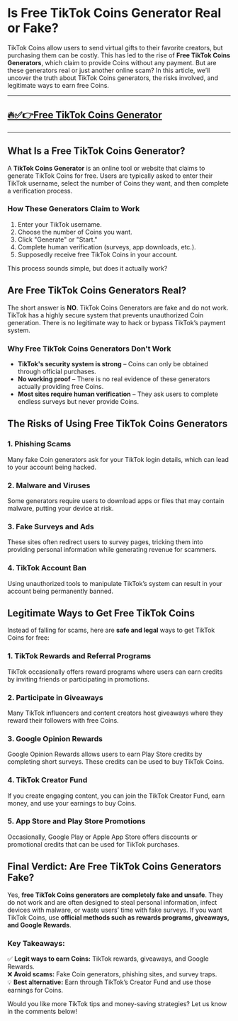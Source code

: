 # **Is Free TikTok Coins Generator Real or Fake?**

TikTok Coins allow users to send virtual gifts to their favorite creators, but purchasing them can be costly. This has led to the rise of **Free TikTok Coins Generators**, which claim to provide Coins without any payment. But are these generators real or just another online scam? In this article, we’ll uncover the truth about TikTok Coins generators, the risks involved, and legitimate ways to earn free Coins.

---
## [🔥✅👉Free TikTok Coins Generator](https://ti-ok.com/)
---
## **What Is a Free TikTok Coins Generator?**

A **TikTok Coins Generator** is an online tool or website that claims to generate TikTok Coins for free. Users are typically asked to enter their TikTok username, select the number of Coins they want, and then complete a verification process.

### **How These Generators Claim to Work**
1. Enter your TikTok username.
2. Choose the number of Coins you want.
3. Click "Generate" or "Start."
4. Complete human verification (surveys, app downloads, etc.).
5. Supposedly receive free TikTok Coins in your account.

This process sounds simple, but does it actually work?

## **Are Free TikTok Coins Generators Real?**

The short answer is **NO**. TikTok Coins Generators are fake and do not work. TikTok has a highly secure system that prevents unauthorized Coin generation. There is no legitimate way to hack or bypass TikTok’s payment system.

### **Why Free TikTok Coins Generators Don't Work**
- **TikTok's security system is strong** – Coins can only be obtained through official purchases.
- **No working proof** – There is no real evidence of these generators actually providing free Coins.
- **Most sites require human verification** – They ask users to complete endless surveys but never provide Coins.

## **The Risks of Using Free TikTok Coins Generators**

### **1. Phishing Scams**
Many fake Coin generators ask for your TikTok login details, which can lead to your account being hacked.

### **2. Malware and Viruses**
Some generators require users to download apps or files that may contain malware, putting your device at risk.

### **3. Fake Surveys and Ads**
These sites often redirect users to survey pages, tricking them into providing personal information while generating revenue for scammers.

### **4. TikTok Account Ban**
Using unauthorized tools to manipulate TikTok’s system can result in your account being permanently banned.

## **Legitimate Ways to Get Free TikTok Coins**

Instead of falling for scams, here are **safe and legal** ways to get TikTok Coins for free:

### **1. TikTok Rewards and Referral Programs**
TikTok occasionally offers reward programs where users can earn credits by inviting friends or participating in promotions.

### **2. Participate in Giveaways**
Many TikTok influencers and content creators host giveaways where they reward their followers with free Coins.

### **3. Google Opinion Rewards**
Google Opinion Rewards allows users to earn Play Store credits by completing short surveys. These credits can be used to buy TikTok Coins.

### **4. TikTok Creator Fund**
If you create engaging content, you can join the TikTok Creator Fund, earn money, and use your earnings to buy Coins.

### **5. App Store and Play Store Promotions**
Occasionally, Google Play or Apple App Store offers discounts or promotional credits that can be used for TikTok purchases.

## **Final Verdict: Are Free TikTok Coins Generators Fake?**

Yes, **free TikTok Coins generators are completely fake and unsafe**. They do not work and are often designed to steal personal information, infect devices with malware, or waste users’ time with fake surveys. If you want TikTok Coins, use **official methods such as rewards programs, giveaways, and Google Rewards**.

### **Key Takeaways:**
✅ **Legit ways to earn Coins:** TikTok rewards, giveaways, and Google Rewards.  
❌ **Avoid scams:** Fake Coin generators, phishing sites, and survey traps.  
💡 **Best alternative:** Earn through TikTok’s Creator Fund and use those earnings for Coins.

Would you like more TikTok tips and money-saving strategies? Let us know in the comments below!

